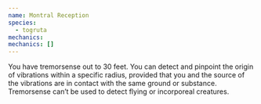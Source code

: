 ```yaml
---
name: Montral Reception
species:
  - togruta
mechanics:
mechanics: []
---
```

You have tremorsense out to 30 feet. You can detect and pinpoint the origin of vibrations within a specific radius, provided that you and the source of the vibrations are in contact with the same ground or substance. Tremorsense can’t be used to detect flying or incorporeal creatures.
